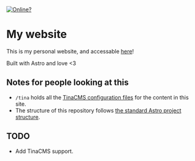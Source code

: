 [![Online?](https://img.shields.io/website?down_color=red&down_message=offline&style=for-the-badge&up_color=green&up_message=online&url=https%3A%2F%2Fcogsandsquigs.gq)](https://cogsandsquigs.gq)

# My website

This is my personal website, and accessable [here](https://cogsandsquigs.gq)!

Built with Astro and love <3

## Notes for people looking at this

- `/tina` holds all the [TinaCMS configuration files](https://tina.io/docs/tina-folder/overview/) for the content in this site.
- The structure of this repository follows [the standard Astro project structure](https://docs.astro.build/en/core-concepts/project-structure/).

## TODO

- Add TinaCMS support.
